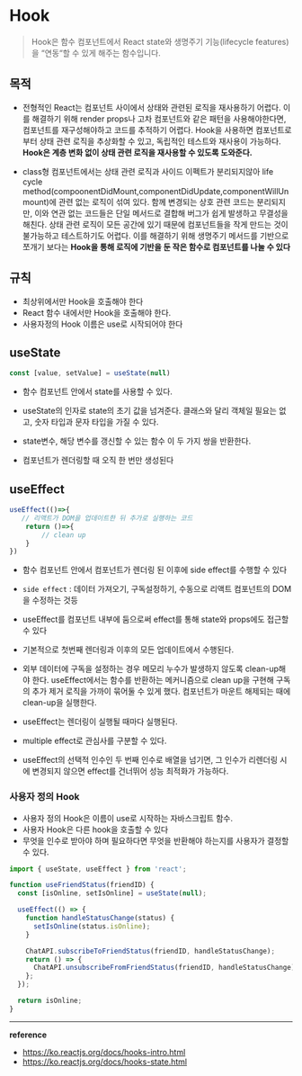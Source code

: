 

# Hook
> Hook은 함수 컴포넌트에서 React state와 생명주기 기능(lifecycle features)을 “연동“할 수 있게 해주는 함수입니다. 

## 목적
- 전형적인 React는 컴포넌트 사이에서 상태와 관련된 로직을 재사용하기 어렵다. 이를 해결하기 위해 render props나 고차 컴포넌트와 같은 패턴을 사용해야한다면, 컴포넌트를 재구성해야하고 코드를 추적하기 어렵다.  Hook을 사용하면 컴포넌트로부터 상태 관련 로직을 추상화할 수 있고, 독립적인 테스트와 재사용이 가능하다. __Hook은 계층 변화 없이 상태 관련 로직을 재사용할 수 있도록 도와준다.__

- class형 컴포넌트에서는 상태 관련 로직과 사이드 이펙트가 분리되지않아 life cycle method(compoonentDidMount,componentDidUpdate,componentWillUnmount)에 관련 없는 로직이 섞여 있다. 함께 변경되는 상호 관련 코드는 분리되지만, 이와 연관 없는 코드들은 단일 메서드로 결합해 버그가 쉽게 발생하고 무결성을 해친다. 상태 관련 로직이 모든 공간에 있기 때문에 컴포넌트들을 작게 만드는 것이 불가능하고 테스트하기도 어렵다. 이를 해결하기 위해 생명주기 메서드를 기반으로 쪼개기 보다는 __Hook을 통해 로직에 기반을 둔 작은 함수로 컴포넌트를 나눌 수 있다__

## 규칙
- 최상위에서만 Hook을 호출해야 한다
- React 함수 내에서만 Hook을 호출해야 한다.
- 사용자정의 Hook 이름은 use로 시작되어야 한다

## useState
``` javascript
const [value, setValue] = useState(null)
```
- 함수 컴포넌트 안에서 state를 사용할 수 있다.

- useState의 인자로 state의 초기 값을 넘겨준다. 클래스와 달리 객체일 필요는 없고, 숫자 타입과 문자 타입을 가질 수 있다. 
- state변수, 해당 변수를 갱신할 수 있는 함수 이 두 가지 쌍을 반환한다. 
- 컴포넌트가 렌더링할 때 오직 한 번만 생성된다

## useEffect
``` javascript
useEffect(()=>{
   // 리액트가 DOM을 업데이트한 뒤 추가로 실행하는 코드   
	return ()=>{
    	// clean up
    }
})
```

- 함수 컴포넌트 안에서 컴포넌트가 렌더링 된 이후에 side effect를 수행할 수 있다
- `side effect` : 데이터 가져오기, 구독설정하기, 수동으로 리액트 컴포넌트의 DOM을 수정하는 것등
- useEffect를 컴포넌트 내부에 둠으로써 effect를 통해 state와 props에도 접근할 수 있다
- 기본적으로 첫번째 렌더링과 이후의 모든 업데이트에서 수행된다.

- 외부 데이터에 구독을 설정하는 경우 메모리 누수가 발생하지 않도록 clean-up해야 한다. useEffect에서는 함수를 반환하는 메커니즘으로 clean up을 구현해 구독의 추가 제거 로직을 가까이 묶어둘 수 있게 했다. 컴포넌트가 마운트 해제되는 때에 clean-up을 실행한다.
- useEffect는 렌더링이 실행될 때마다 실행된다. 
- multiple effect로 관심사를 구분할 수 있다.
- useEffect의 선택적 인수인 두 번째 인수로 배열을 넘기면, 그 인수가 리렌더링 시에 변경되지 않으면 effect를 건너뛰어 성능 최적화가 가능하다.


### 사용자 정의 Hook
- 사용자 정의 Hook은 이름이 use로 시작하는 자바스크립트 함수.
- 사용자 Hook은 다른 hook을 호출할 수 있다
- 무엇을 인수로 받아야 하며 필요하다면 무엇을 반환해야 하는지를 사용자가 결정할 수 있다.
``` javascript
import { useState, useEffect } from 'react';

function useFriendStatus(friendID) {
  const [isOnline, setIsOnline] = useState(null);

  useEffect(() => {
    function handleStatusChange(status) {
      setIsOnline(status.isOnline);
    }

    ChatAPI.subscribeToFriendStatus(friendID, handleStatusChange);
    return () => {
      ChatAPI.unsubscribeFromFriendStatus(friendID, handleStatusChange);
    };
  });

  return isOnline;
}
```


---
__reference__
- https://ko.reactjs.org/docs/hooks-intro.html
- https://ko.reactjs.org/docs/hooks-state.html